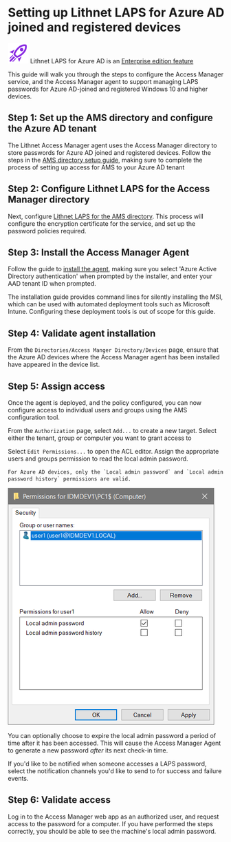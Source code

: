 # Setting up Lithnet LAPS for Azure AD joined and registered devices

![](../images/badge-enterprise-edition-rocket.svg) Lithnet LAPS for Azure AD is an [Enterprise edition feature](/about-ams/Access-Manager-Editions)

This guide will walk you through the steps to configure the Access Manager service, and the Access Manager agent to support managing LAPS passwords for Azure AD-joined and registered Windows 10 and higher devices.

## Step 1: Set up the AMS directory and configure the Azure AD tenant
The Lithnet Access Manager agent uses the Access Manager directory to store passwords for Azure AD joined and registered devices. Follow the steps in the [AMS directory setup guide](Setting-up-the-AMS-directory), making sure to complete the process of setting up access for AMS to your Azure AD tenant 

## Step 2: Configure Lithnet LAPS for the Access Manager directory
Next, configure [Lithnet LAPS for the AMS directory](Configuring-Lithnet-LAPS-for-the-AMS-directory). This process will configure the encryption certificate for the service, and set up the password policies required.

## Step 3: Install the Access Manager Agent
Follow the guide to [install the agent](/installation/Installing-the-Access-Manager-Agent-Windows), making sure you select 'Azure Active Directory authentication' when prompted by the installer, and enter your AAD tenant ID when prompted.

The installation guide provides command lines for silently installing the MSI, which can be used with automated deployment tools such as Microsoft Intune. Configuring these deployment tools is out of scope for this guide.

## Step 4: Validate agent installation
From the `Directories/Access Manger Directory/Devices` page, ensure that the Azure AD devices where the Access Manager agent has been installed have appeared in the device list.

## Step 5: Assign access
Once the agent is deployed, and the policy configured, you can now configure access to individual users and groups using the AMS configuration tool.

From the `Authorization` page, select `Add...` to create a new target. Select either the tenant, group or computer you want to grant access to

Select `Edit Permissions...` to open the ACL editor. Assign the appropriate users and groups permission to read the local admin password. 

```{note}
For Azure AD devices, only the `Local admin password` and `Local admin password history` permissions are valid.
```

![](../images/ui-page-authz-editsecurity-laps-only.png)

You can optionally choose to expire the local admin password a period of time after it has been accessed. This will cause the Access Manager Agent to generate a new password _after_ its next check-in time. 

If you'd like to be notified when someone accesses a LAPS password, select the notification channels you'd like to send to for success and failure events.

## Step 6: Validate access
Log in to the Access Manager web app as an authorized user, and request access to the password for a computer. If you have performed the steps correctly, you should be able to see the machine's local admin password.

